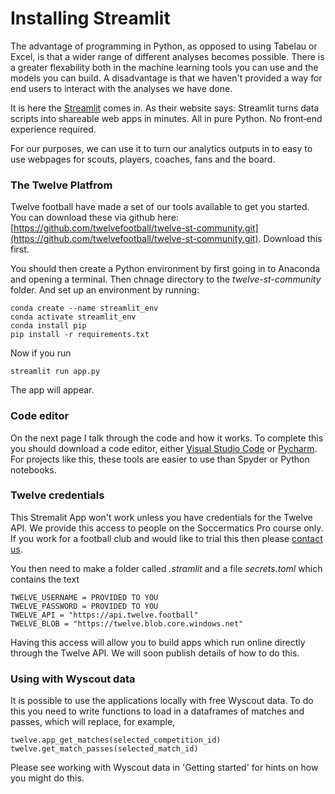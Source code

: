Installing Streamlit 
====================

The advantage of programming in Python, as opposed to using Tabelau or Excel, is that a wider range of different analyses becomes possible. There is a greater flexability both in the machine learning tools you can use and the models you can build. A disadvantage is that we haven't provided a way for end users to interact with the analyses we have done. 

It is here the [Streamlit](https://streamlit.io) comes in. As their website says: Streamlit turns data scripts into shareable web apps in minutes. All in pure Python. No front‑end experience required.

For our purposes, we can use it to turn our analytics outputs in to easy to use webpages for scouts, players, coaches, fans and the board.

### The Twelve Platfrom

Twelve football have made a set of our tools available to get you started. You can download these via github here: [https://github.com/twelvefootball/twelve-st-community.git](https://github.com/twelvefootball/twelve-st-community.git). Download this first.

You should then create a Python environment by first going in to Anaconda and opening a terminal. Then chnage directory to the *twelve-st-community* folder. And set up an environment by running:

    conda create --name streamlit_env
    conda activate streamlit_env
    conda install pip 
    pip install -r requirements.txt

Now if you run 

    streamlit run app.py 

The app will appear. 

### Code editor

On the next page I talk through the code and how it works. To complete this you should download a code editor, either [Visual Studio Code](https://visualstudio.microsoft.com) or [Pycharm](https://www.jetbrains.com/pycharm/download/#section=mac). For projects like this, these tools are easier to use than Spyder or Python notebooks.

### Twelve credentials

This Stremalit App won't work unless you have credentials for the Twelve API. We provide this access to people on the Soccermatics Pro course only. If you work for a football club and would like to trial this then please [contact us](mailto:hello@twelve.football). 

You then need to make a folder called *.stramlit* and a file *secrets.toml* which contains the text

    TWELVE_USERNAME = PROVIDED TO YOU
    TWELVE_PASSWORD = PROVIDED TO YOU
    TWELVE_API = "https://api.twelve.football"
    TWELVE_BLOB = "https://twelve.blob.core.windows.net"

Having this access will allow you to build apps which run online directly through the Twelve API. We will soon publish details of how to do this.

### Using with Wyscout data

It is possible to use the applications locally with free Wyscout data. To do this you need to write functions to load in a dataframes of matches and passes, which will replace, for example,

    twelve.app_get_matches(selected_competition_id)
    twelve.get_match_passes(selected_match_id)
    
Please see working with Wyscout data in 'Getting started' for hints on how you might do this.


